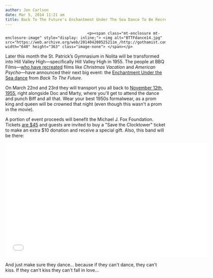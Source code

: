```yaml
---
author: Jen Carlson
date: Mar 5, 2014 11:21 am
title: Back To The Future's Enchantment Under The Sea Dance To Be Recreated In NYC
---
```


	
										<p><span class="mt-enclosure mt-enclosure-image" style="display: inline;"> <img alt="BTTFdance14.jpg" src="https://web.archive.org/web/20140420052521im_/http://gothamist.com/attachments/arts_jen/BTTFdance14.jpg" width="640" height="363" class="image-none"> </span></p>

<p>Later this month the St. Patrick&#x2019;s Gymnasium in Nolita will be transformed into Hill Valley High&#x2014;specifically Hill Valley High in 1955. The people at BBQ Films&#x2014;<a href="https://web.archive.org/web/20140420052521/http://gothamist.com/tags/bbqfilms">who have recreated</a> films like <em>Christmas Vacation</em> and <em>American Psycho</em>&#x2014;have announced their next big event: the <a href="https://web.archive.org/web/20140420052521/http://bbqfilms.com/enchantment">Enchantment Under the Sea dance</a> from <em>Back To The Future</em>.</p>

<p>On March 22nd and 23rd they will transport you all back to <a href="https://web.archive.org/web/20140420052521/http://backtothefuture.wikia.com/wiki/Enchantment_Under_the_Sea">November 12th, 1955</a>, right alongside Doc and Marty, where you&apos;ll get to attend the dance and punch Biff and all that. Wear your best 1950s formalwear, as a prom king and queen will be crowned that night (even though this wasn&apos;t a prom in the movie).</p>

<p>A portion of event proceeds will benefit the Michael J. Fox Foundation. Tickets <a href="https://web.archive.org/web/20140420052521/http://bbqfilms.com/enchantment/">are $45</a> and guests are invited to buy a &quot;Save the Clocktower&quot; ticket to make an extra $10 donation and receive a special gift. Also, this band will be there:</p>

<p><iframe width="640" height="360" src="//web.archive.org/web/20140420052521if_/http://www.youtube.com/embed/pXYWDtXbBB0" frameborder="0" allowfullscreen></iframe></p>

<p>And just make sure they dance... because if they can&apos;t dance, they can&apos;t kiss. If they can&apos;t kiss they can&apos;t fall in love...</p>					
										
									
				